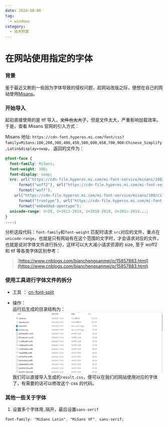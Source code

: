 ```yaml
---
date: 2024-08-06
tag:
  - windows
category:
  - 技术积累
---
```


# 在网站使用指定的字体

### 背景

鉴于最近又刷到一些因为字体导致的侵权问题，趁网站改版之际，便想在自己的网站使用[Misans](https://hyperos.mi.com/font)。

### 开始导入

起初直接使用的是 ttf 导入，~~文件也太大了~~，但是文件太大，严重影响加载效率。于是，查看 Misans 官网的引入方式：

Misans 地址: `https://cdn-font.hyperos.mi.com/font/css?family=MiSans:100,200,300,400,450,500,600,650,700,900:Chinese_Simplify,Latin&display=swap`，
返回的文件为：

```css
@font-face {
  font-family: MiSans;
  font-weight: 100;
  font-display: swap;
  src: url("https://cdn-file.hyperos.mi.com/mi-font-service/misans/100/cs.ed078bc4e798bff8.0.woff2")
      format("woff2"), url("https://cdn-file.hyperos.mi.com/mi-font-service/misans/100/cs.ed078bc4e798bff8.0.woff")
      format("woff"),
    url("https://cdn-file.hyperos.mi.com/mi-font-service/misans/100/cs.ed078bc4e798bff8.0.ttf")
      format("truetype"), url("https://cdn-file.hyperos.mi.com/mi-font-service/misans/100/cs.ed078bc4e798bff8.0.eot")
      format("embedded-opentype");
  unicode-range: U+20, U+2013-2014, U+2018-2019, U+201c-201d...;
}
....;
```

分析这段代码：`font-family`和`font-weight` 匹配时请求 `src`对应的文件，重点在`unicode-range`，也就是只有网站有在这个范围的文字时，才会请求对应的文件，也就是说对字体文件进行拆分，这样可以大大减小请求资源的 size, 至于 woff2 和 ttf 等各类字体区别参考：

> [https://www.cnblogs.com/bianchengsanmei/p/15857883.html](https://www.cnblogs.com/bianchengsanmei/p/15857883.html)

### 使用工具进行字体文件的拆分

- 工具 ： [cn-font-split](https://github.com/KonghaYao/cn-font-split)

- 操作： <br/>
  运行后生成的目录结构为：
  ![alt text](image.png)
  我们可以直接导入生成的`result.css`，便可以在我们的网站使用对应的字体了，有需要的话可以修改这个 css 的代码。

### 其他一些关于字体

1. 设置多个字体用`,`隔开，最后设置`sans-serif`

```css
font-family: "MiSans Latin", "MiSans VF", sans-serif;
```
